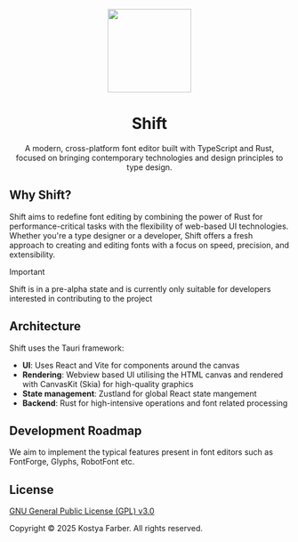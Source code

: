 <div align="center">
  <p align="center">
    <img width=150 src="https://github.com/user-attachments/assets/521e2732-341d-441d-bb6d-bf7bcdccf764" />
    <h1 align="center"><b>Shift</b></h1
>
    <p>A modern, cross-platform font editor built with TypeScript and Rust, focused on bringing contemporary technologies and design principles to type design.</p>
  </p>
</div>

## Why Shift?
Shift aims to redefine font editing by combining the power of Rust for performance-critical tasks with the flexibility of web-based UI technologies. Whether you're a type designer or a developer, Shift offers a fresh approach to creating and editing fonts with a focus on speed, precision, and extensibility.

> [!IMPORTANT]
> Shift is in a pre-alpha state and is currently only suitable for developers interested in contributing to the project

## Architecture
Shift uses the Tauri framework:

* __UI__: Uses React and Vite for components around the canvas
* __Rendering__: Webview based UI utilising the HTML canvas and rendered with CanvasKit (Skia) for high-quality graphics
* __State management__: Zustland for global React state mangement
* __Backend__: Rust for high-intensive operations and font related processing

## Development Roadmap
We aim to implement the typical features present in font editors such as FontForge, Glyphs, RobotFont etc.

## License
[GNU General Public License (GPL) v3.0](https://www.gnu.org/licenses/gpl-3.0.en.html)

Copyright © 2025 Kostya Farber. All rights reserved.
